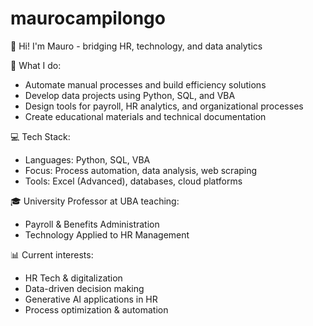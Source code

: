 # maurocampilongo
👋 Hi! I'm Mauro - bridging HR, technology, and data analytics

🔧 What I do:
- Automate manual processes and build efficiency solutions
- Develop data projects using Python, SQL, and VBA
- Design tools for payroll, HR analytics, and organizational processes
- Create educational materials and technical documentation

💻 Tech Stack:
- Languages: Python, SQL, VBA
- Focus: Process automation, data analysis, web scraping
- Tools: Excel (Advanced), databases, cloud platforms

🎓 University Professor at UBA teaching:
- Payroll & Benefits Administration
- Technology Applied to HR Management

📊 Current interests:
- HR Tech & digitalization
- Data-driven decision making
- Generative AI applications in HR
- Process optimization & automation
